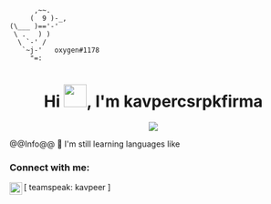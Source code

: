 ```
      ,~~.
     (  9 )-_,
(\___ )=='-'
 \ .   ) )
  \ `-' /
   `~j-'   oxygen#1178
     "=:
```


<h1 align="center">Hi <img src="https://user-images.githubusercontent.com/66147422/150655515-88af3f9e-18a7-46f6-b8de-0d2f3c4caa35.gif" width="40px" />, I'm kavpercsrpkfirma</h1>

<p align="center">
  <img src="https://readme-typing-svg.herokuapp.com/?center=true&vCenter=true&color=016EEA&width=500&lines=Welcome+%7Cfffffff" />
</p>


@@Info@@
🚀 I'm still learning languages like


### Connect with me:

[<img align="left" alt="My discord" width="22px" src="https://cdn.jsdelivr.net/npm/simple-icons@v3/icons/discord.svg" /> teamspeak: kavpeer ]
<br />
